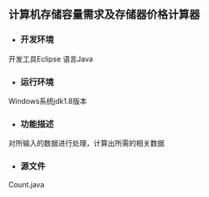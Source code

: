
##  计算机存储容量需求及存储器价格计算器

+  ### 开发环境
开发工具Eclipse 语言Java
+  ### 运行环境
Windows系统jdk1.8版本
+ ### 功能描述
对所输入的数据进行处理，计算出所需的相关数据
+ ### 源文件
Count.java
